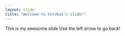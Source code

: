 ```yaml
---
layout: slide
title: "Welcome to holdea1's slide!"
---
```

This is my awesome slide
Use the left arrow to go back!